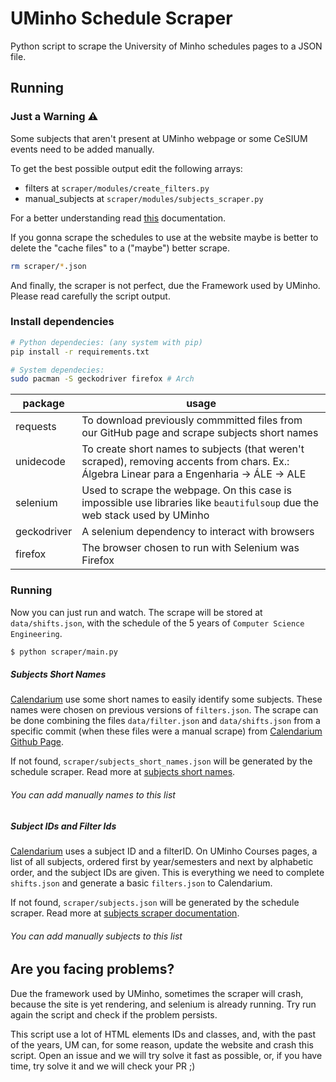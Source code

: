 # UMinho Schedule Scraper

Python script to scrape the University of Minho schedules pages to a JSON file.

## Running

### Just a Warning ⚠️

Some subjects that aren't present at UMinho webpage or some CeSIUM events need to be added manually.

To get the best possible output edit the following arrays:

- filters at `scraper/modules/create_filters.py`
- manual_subjects at `scraper/modules/subjects_scraper.py`

For a better understanding read [this](https://github.com/cesium/calendarium/tree/master/scraper/modules#subjects-short-name) documentation.

If you gonna scrape the schedules to use at the website maybe is better to delete the "cache files" to a ("maybe") better scrape.

```bash
rm scraper/*.json
```

And finally, the scraper is not perfect, due the Framework used by UMinho. Please read carefully the script output.

### Install dependencies

```bash
# Python dependecies: (any system with pip)
pip install -r requirements.txt

# System dependecies:
sudo pacman -S geckodriver firefox # Arch
```

| package     | usage                                                                                                                                      |
| ----------- | ------------------------------------------------------------------------------------------------------------------------------------------ |
| requests    | To download previously commmitted files from our GitHub page and scrape subjects short names                                               |
| unidecode   | To create short names to subjects (that weren't scraped), removing accents from chars. Ex.: Álgebra Linear para a Engenharia -> ÁLE -> ALE |
| selenium    | Used to scrape the webpage. On this case is impossible use libraries like `beautifulsoup` due the web stack used by UMinho                 |
| geckodriver | A selenium dependency to interact with browsers                                                                                            |
| firefox     | The browser chosen to run with Selenium was Firefox                                                                                        |

### Running

Now you can just run and watch. The scrape will be stored at `data/shifts.json`, with the schedule of the 5 years of `Computer Science Engineering`.

```bash
$ python scraper/main.py
```

##### Subjects Short Names

[Calendarium](https://calendario.cesium.di.uminho.pt/) use some short names to easily identify some subjects. These names were chosen on previous versions of `filters.json`. The scrape can be done combining the files `data/filter.json` and `data/shifts.json` from a specific commit (when these files were a manual scrape) from [Calendarium Github Page](https://github.com/cesium/calendarium).

If not found, `scraper/subjects_short_names.json` will be generated by the schedule scraper. Read more at [subjects short names](./modules/README.md#subjects_short_names).

###### You can add manually names to this list

##### Subject IDs and Filter Ids

[Calendarium](https://calendario.cesium.di.uminho.pt/) uses a subject ID and a filterID. On UMinho Courses pages, a list of all subjects, ordered first by year/semesters and next by alphabetic order, and the subject IDs are given. This is everything we need to complete `shifts.json` and generate a basic `filters.json` to Calendarium.

If not found, `scraper/subjects.json` will be generated by the schedule scraper. Read more at [subjects scraper documentation](./modules/README.md#subject-id-and-a-filter-id-scraper).

###### You can add manually subjects to this list

## Are you facing problems?

Due the framework used by UMinho, sometimes the scraper will crash, because the site is yet rendering, and selenium is already running. Try run again the script and check if the problem persists.

This script use a lot of HTML elements IDs and classes, and, with the past of the years, UM can, for some reason, update the website and crash this script. Open an issue and we will try solve it fast as possible, or, if you have time, try solve it and we will check your PR ;)
